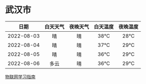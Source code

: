 # 武汉市
|日期|白天天气|夜晚天气|白天温度|夜晚温度|
|:--:|:--:|:--:|:--:|:--:|
|2022-08-03|晴|晴|38℃|28℃|
|2022-08-04|晴|晴|37℃|29℃|
|2022-08-05|晴|晴|36℃|29℃|
|2022-08-06|多云|晴|36℃|29℃|
 
[物联网学习指南](http://doc.lziqi.top/IoT)
